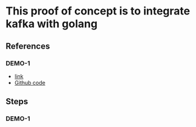 # This proof of concept is to integrate kafka with golang


## References

### DEMO-1
* [link](https://levelup.gitconnected.com/introduction-to-kafka-in-go-2a5755df504c)
* [Github code](https://github.com/RyoKusnadi/GoKafka/tree/main/%5B01%5D%20Hello%20World)

## Steps
### DEMO-1

